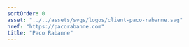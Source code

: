 ```yaml
---
sortOrder: 0
asset: "../../assets/svgs/logos/client-paco-rabanne.svg"
href: "https://pacorabanne.com"
title: "Paco Rabanne"
---
```

